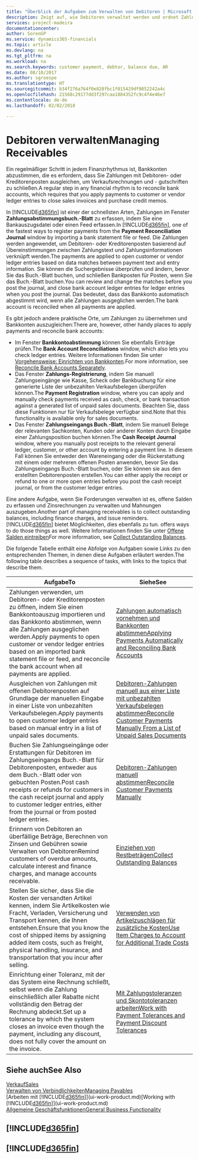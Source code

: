```yaml
---
title: "Überblick der Aufgaben zum Verwalten von Debitoren | Microsoft Docs"
description: Zeigt auf, wie Debitoren verwaltet werden und ordnet Zahlungen einem Debitor oder Kreditorenposten zu.
services: project-madeira
documentationcenter: 
author: SorenGP
ms.service: dynamics365-financials
ms.topic: article
ms.devlang: na
ms.tgt_pltfrm: na
ms.workload: na
ms.search.keywords: customer payment, debtor, balance due, AR
ms.date: 08/10/2017
ms.author: sgroespe
ms.translationtype: HT
ms.sourcegitcommit: b34f276a764f0e828fbc1f015429df9852242a4c
ms.openlocfilehash: 21568c29177dd3f297caa1884352fc9c4f4e46e7
ms.contentlocale: de-de
ms.lasthandoff: 02/02/2018

---
```

# <a name="managing-receivables"></a><span data-ttu-id="9270d-103">Debitoren verwalten</span><span class="sxs-lookup"><span data-stu-id="9270d-103">Managing Receivables</span></span>
<span data-ttu-id="9270d-104">Ein regelmäßiger Schritt in jedem Finanzrhythmus ist, Bankkonten abzustimmen, die es erfordern, dass Sie Zahlungen mit Debitoren- oder Kreditorenposten ausgleichen, um Verkaufsrechnungen und - gutschriften zu schließen.</span><span class="sxs-lookup"><span data-stu-id="9270d-104">A regular step in any financial rhythm is to reconcile bank accounts, which requires that you apply payments to customer or vendor ledger entries to close sales invoices and purchase credit memos.</span></span>  

<span data-ttu-id="9270d-105">In [!INCLUDE[d365fin](includes/d365fin_md.md)] ist einer der schnellsten Arten, Zahlungen im Fenster **Zahlungsabstimmungsbuch.-Blatt** zu erfassen, indem Sie eine Bankauszugsdatei oder einen Feed erfassen.</span><span class="sxs-lookup"><span data-stu-id="9270d-105">In [!INCLUDE[d365fin](includes/d365fin_md.md)], one of the fastest ways to register payments from the **Payment Reconciliation Journal** window by importing a bank statement file or feed.</span></span> <span data-ttu-id="9270d-106">Die Zahlungen werden angewendet, um Debitoren- oder Kreditorenposten basierend auf Übereinstimmungen zwischen Zahlungstext und Zahlungsinformationen verknüpft werden.</span><span class="sxs-lookup"><span data-stu-id="9270d-106">The payments are applied to open customer or vendor ledger entries based on data matches between payment text and entry information.</span></span> <span data-ttu-id="9270d-107">Sie können die Suchergebnisse überprüfen und ändern, bevor Sie das Buch.-Blatt buchen, und schließen Bankposten für Posten, wenn Sie das Buch.-Blatt buchen.</span><span class="sxs-lookup"><span data-stu-id="9270d-107">You can review and change the matches before you post the journal, and close bank account ledger entries for ledger entries when you post the journal.</span></span> <span data-ttu-id="9270d-108">Das bedeutet, dass das Bankkonto automatisch abgestimmt wird, wenn alle Zahlungen ausgeglichen werden.</span><span class="sxs-lookup"><span data-stu-id="9270d-108">The bank account is reconciled when all payments are applied.</span></span>

<span data-ttu-id="9270d-109">Es gibt jedoch andere praktische Orte, um Zahlungen zu übernehmen und Bankkonten auszugleichen:</span><span class="sxs-lookup"><span data-stu-id="9270d-109">There are, however, other handy places to apply payments and reconcile bank accounts:</span></span>  

* <span data-ttu-id="9270d-110">Im Fenster **Bankkontoabstimmung** können Sie ebenfalls Einträge prüfen.</span><span class="sxs-lookup"><span data-stu-id="9270d-110">The **Bank Account Reconciliations** window, which also lets you check ledger entries.</span></span> <span data-ttu-id="9270d-111">Weitere Informationen finden Sie unter [Vorgehensweise: Einrichten von Bankkonten](bank-how-reconcile-bank-accounts-separately.md).</span><span class="sxs-lookup"><span data-stu-id="9270d-111">For more information, see [Reconcile Bank Accounts Separately](bank-how-reconcile-bank-accounts-separately.md).</span></span>  
* <span data-ttu-id="9270d-112">Das Fenster **Zahlungs-Registrierung**, indem Sie manuell Zahlungseingänge wie Kasse, Scheck oder Bankbuchung für eine generierte Liste der unbezahlten Verkaufsbelegen überprüfen können.</span><span class="sxs-lookup"><span data-stu-id="9270d-112">The **Payment Registration** window, where you can apply and manually check payments received as cash, check, or bank transaction against a generated list of unpaid sales documents.</span></span> <span data-ttu-id="9270d-113">Beachten Sie, dass diese Funktionen nur für Verkaufsbelege verfügbar sind.</span><span class="sxs-lookup"><span data-stu-id="9270d-113">Note that this functionality is available only for sales documents.</span></span>  
* <span data-ttu-id="9270d-114">Das Fenster **Zahlungseingangs Buch.-Blatt**, indem Sie manuell Belege der relevanten Sachkonten, Kunden oder anderer Konten durch Eingabe einer Zahlungsposition buchen können.</span><span class="sxs-lookup"><span data-stu-id="9270d-114">The **Cash Receipt Journal** window, where you manually post receipts to the relevant general ledger, customer, or other account by entering a payment line.</span></span> <span data-ttu-id="9270d-115">In diesem Fall können Sie entweder den Wareneingang oder die Rückerstattung mit einem oder mehreren offenen Posten anwenden, bevor Sie das Zahlungseingangs Buch.-Blatt buchen, oder Sie können sie aus den erstellten Debitorenposten erstellen.</span><span class="sxs-lookup"><span data-stu-id="9270d-115">You can either apply the receipt or refund to one or more open entries before you post the cash receipt journal, or from the customer ledger entries.</span></span>  

<span data-ttu-id="9270d-116">Eine andere Aufgabe, wenn Sie Forderungen verwalten ist es, offene Salden zu erfassen und Zinsrechnungen zu verwalten und Mahnungen auszugeben.</span><span class="sxs-lookup"><span data-stu-id="9270d-116">Another part of managing receivables is to collect outstanding balances, including finance charges, and issue reminders.</span></span> [!INCLUDE[d365fin](includes/d365fin_md.md)]<span data-ttu-id="9270d-117"> bietet Möglichkeiten, dies ebenfalls zu tun.</span><span class="sxs-lookup"><span data-stu-id="9270d-117"> offers ways to do those things as well.</span></span> <span data-ttu-id="9270d-118">Weitere Informationen finden Sie unter [Offene Salden eintreiben](receivables-collect-outstanding-balances.md)</span><span class="sxs-lookup"><span data-stu-id="9270d-118">For more information, see [Collect Outstanding Balances](receivables-collect-outstanding-balances.md).</span></span>  

<span data-ttu-id="9270d-119">Die folgende Tabelle enthält eine Abfolge von Aufgaben sowie Links zu den entsprechenden Themen, in denen diese Aufgaben erläutert werden.</span><span class="sxs-lookup"><span data-stu-id="9270d-119">The following table describes a sequence of tasks, with links to the topics that describe them.</span></span>  

| <span data-ttu-id="9270d-120">Aufgabe</span><span class="sxs-lookup"><span data-stu-id="9270d-120">To</span></span> | <span data-ttu-id="9270d-121">Siehe</span><span class="sxs-lookup"><span data-stu-id="9270d-121">See</span></span> |
| --- | --- |
| <span data-ttu-id="9270d-122">Zahlungen verwenden, um Debitoren- oder Kreditorenposten zu öffnen, indem Sie einen Bankkontoauszug importieren und das Bankkonto abstimmen, wenn alle Zahlungen ausgeglichen werden.</span><span class="sxs-lookup"><span data-stu-id="9270d-122">Apply payments to open customer or vendor ledger entries based on an imported bank statement file or feed, and reconcile the bank account when all payments are applied.</span></span> |[<span data-ttu-id="9270d-123">Zahlungen automatisch vornehmen und Bankkonten abstimmen</span><span class="sxs-lookup"><span data-stu-id="9270d-123">Applying Payments Automatically and Reconciling Bank Accounts</span></span>](receivables-apply-payments-auto-reconcile-bank-accounts.md) |
| <span data-ttu-id="9270d-124">Ausgleichen von Zahlungen mit offenen Debitorenposten auf Grundlage der manuellen Eingabe in einer Liste von unbezahlten Verkaufsbelegen.</span><span class="sxs-lookup"><span data-stu-id="9270d-124">Apply payments to open customer ledger entries based on manual entry in a list of unpaid sales documents.</span></span> |[<span data-ttu-id="9270d-125">Debitoren-Zahlungen manuell aus einer Liste mit unbezahlten Verkaufsbelegen abstimmen</span><span class="sxs-lookup"><span data-stu-id="9270d-125">Reconcile Customer Payments Manually From a List of Unpaid Sales Documents</span></span>](receivables-how-reconcile-customer-payments-list-unpaid-sales-documents.md) |
| <span data-ttu-id="9270d-126">Buchen Sie Zahlungseingänge oder Erstattungen für Debitoren im Zahlungseingangs Buch.-Blatt für Debitorenposten, entweder aus dem Buch.-Blatt oder von gebuchten Posten.</span><span class="sxs-lookup"><span data-stu-id="9270d-126">Post cash receipts or refunds for customers in the cash receipt journal and apply to customer ledger entries, either from the journal or from posted ledger entries.</span></span> |[<span data-ttu-id="9270d-127">Debitoren-Zahlungen manuell abstimmen</span><span class="sxs-lookup"><span data-stu-id="9270d-127">Reconcile Customer Payments Manually</span></span>](receivables-how-apply-sales-transactions-manually.md) |
| <span data-ttu-id="9270d-128">Erinnern von Debitoren an überfällige Beträge, Berechnen von Zinsen und Gebühren sowie Verwalten von Debitoren</span><span class="sxs-lookup"><span data-stu-id="9270d-128">Remind customers of overdue amounts, calculate interest and finance charges, and manage accounts receivable.</span></span> |[<span data-ttu-id="9270d-129">Einziehen von Restbeträgen</span><span class="sxs-lookup"><span data-stu-id="9270d-129">Collect Outstanding Balances</span></span>](receivables-collect-outstanding-balances.md) |
|<span data-ttu-id="9270d-130">Stellen Sie sicher, dass Sie die Kosten der versandten Artikel kennen, indem Sie Artikelkosten wie Fracht, Verladen, Versicherung und Transport kennen, die Ihnen entstehen.</span><span class="sxs-lookup"><span data-stu-id="9270d-130">Ensure that you know the cost of shipped items by assigning added item costs, such as freight, physical handling, insurance, and transportation that you incur after selling.</span></span>|[<span data-ttu-id="9270d-131">Verwenden von Artikelzuschlägen für zusätzliche Kosten</span><span class="sxs-lookup"><span data-stu-id="9270d-131">Use Item Charges to Account for Additional Trade Costs</span></span>](payables-how-assign-item-charges.md)|
|<span data-ttu-id="9270d-132">Einrichtung einer Toleranz, mit der das System eine Rechnung schließt, selbst wenn die Zahlung einschließlich aller Rabatte nicht vollständig den Betrag der Rechnung abdeckt.</span><span class="sxs-lookup"><span data-stu-id="9270d-132">Set up a tolerance by which the system closes an invoice even though the payment, including any discount, does not fully cover the amount on the invoice.</span></span>|[<span data-ttu-id="9270d-133">Mit Zahlungstoleranzen und Skontotoleranzen arbeiten</span><span class="sxs-lookup"><span data-stu-id="9270d-133">Work with Payment Tolerances and Payment Discount Tolerances</span></span>](finance-payment-tolerance-and-payment-discount-tolerance.md)|
## <a name="see-also"></a><span data-ttu-id="9270d-134">Siehe auch</span><span class="sxs-lookup"><span data-stu-id="9270d-134">See Also</span></span>
[<span data-ttu-id="9270d-135">Verkauf</span><span class="sxs-lookup"><span data-stu-id="9270d-135">Sales</span></span>](sales-manage-sales.md)  
[<span data-ttu-id="9270d-136">Verwalten von Verbindlichkeiten</span><span class="sxs-lookup"><span data-stu-id="9270d-136">Managing Payables</span></span>](payables-manage-payables.md)  
<span data-ttu-id="9270d-137">[Arbeiten mit [!INCLUDE[d365fin](includes/d365fin_md.md)]](ui-work-product.md)</span><span class="sxs-lookup"><span data-stu-id="9270d-137">[Working with [!INCLUDE[d365fin](includes/d365fin_md.md)]](ui-work-product.md)</span></span>  
[<span data-ttu-id="9270d-138">Allgemeine Geschäftsfunktionen</span><span class="sxs-lookup"><span data-stu-id="9270d-138">General Business Functionality</span></span>](ui-across-business-areas.md)

## [!INCLUDE[d365fin](includes/free_trial_md.md)]  
## [!INCLUDE[d365fin](includes/training_link_md.md)]

